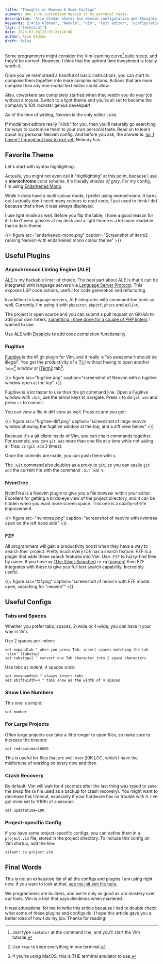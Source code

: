 ```yaml
---
title: "Thoughts on Neovim & Some Configs"
summary: How I've customised Neovim to my personal taste.
description: "Arie Oldman shares his Neovim configuration and thoughts on why the Vim learning curve is worth the investment. Custom configs and productivity tips included."
keywords: ["Arie Oldman", "Neovim", "Vim", "text editor", "configuration", "productivity", "programming tools", "developer setup"]
tags: ["technical"]
date: 2023-07-08T23:05:21+10:00
author: Arie Oldman
draft: false
---
```


Some programmers might consider the Vim learning curve[^vimtutor] quite steep, and they'd be correct. However, I think that the upfront time investment is totally worth it.

Once you've memorised a handful of basic instructions, you can start to compose them together into more complex actions. Actions that are more complex than any non-modal text editor could allow.

Also, coworkers are completely startled when they watch you do your job without a mouse. Switch to a light theme and you're all set to become the company's 10X rockstar genius developer!

As of the time of writing, Neovim is the only editor I use.

If modal text editors really "click" for you, then you'll naturally go searching for ways to customise them to your own personal taste. Read on to learn about my personal Neovim config. And before you ask, the answer is: [no, I haven't figured out how to exit yet.](https://stackoverflow.com/questions/11828270/how-do-i-exit-vim) Nobody has.

[^vimtutor]: Just type `vimtutor` at the command line, and you'll start the Vim tutorial.

## Favorite Theme

Let's start with syntax highlighting.

Actually, you might not even call it "highlighting" at this point, because I use a **monochrome** color scheme. It's literally _shades of grey_. For my config, I'm using [Endarkened Mono](https://github.com/conweller/endarkened.vim).

While it does have a multi-colour mode, I prefer using monochrome. It turns out I actually don't need many colours to read code, I just used to think I did because that's how it was always displayed.

I use light mode as well. Before you flip the table, I have a good reason for it: I don't wear glasses at my desk and a light theme is a lot more readable than a dark theme.

{{< figure src="endarkened-mono.png" caption="Screenshot of iterm2 running Neovim with endarkened mono colour theme" >}}

## Useful Plugins

### Asynchronous Linting Engine (ALE)

[ALE](https://github.com/dense-analysis/ale) is my hackable linter of choice. The best part about ALE is that it can be integrated with language servers via [Language Server Protocol](https://en.wikipedia.org/wiki/Language_Server_Protocol). This exposes LSP code actions, useful for code generation and refactoring.

In addition to language servers, ALE integrates with command line tools as well. Currently, I'm using it with `phpactor`, `phpcbf`, `phpcs` and `eslint`.

The project is open source and you can submit a pull request on GitHub to add your own linters, [something I have done for a couple of PHP linters](https://github.com/dense-analysis/ale/pulls?q=is%3Apr+author%3AArizard+) I wanted to use.

Use ALE with [Deoplete](https://github.com/Shougo/deoplete.nvim) to add code completion functionality.

### Fugitive

[Fugitive](https://github.com/tpope/vim-fugitive) is the #1 git plugin for Vim, and it really is "so awesome it should be illegal". You get the productivity of a [TUI](https://en.wikipedia.org/wiki/Text-based_user_interface) without having to open another `tmux`[^tmux-plug] window or [iTerm2](https://iterm2.com/) tab[^iterm2-plug].

{{< figure src="fugitive.png" caption="screenshot of Neovim with a fugitive window open at the top" >}}

Fugitive is a lot faster to use than the git command line. Open a Fugitive window with `:Git`, use the arrow keys to navigate. Press `s` to do `git add` and press `cc` to commit.

You can view a file in diff view as well. Press `dd` and you get:

{{< figure src="fugitive-diff.png" caption="screenshot of large neovim window showing the fugitive window at the top, and a diff view below" >}}

Because it's a git client inside of Vim, you can chain commands together. For example, you can `git add` more than one file at a time while not `add`ing all files: `3s` (`git add` 3 times).

Once the commits are made, you can push them with `s`.

The `:Git` command also doubles as a proxy to `git`, so you can easily `git add` the current file with the command `:Git add %`.

### NvimTree

NvimTree is a Neovim plugin to give you a file browser within your editor. Excellent for getting a birds-eye view of the project directory, and it can be hidden when you want more screen space. This one is a quality-of-life improvement.

{{< figure src="nvimtree.png" caption="screenshot of neovim with nvimtree open on the left hand side" >}}

[^tmux-plug]: Use `tmux` to keep everything in one terminal.
[^iterm2-plug]: If you're using MacOS, this is THE terminal emulator to use.

### FZF

All programmers will gain a productivity boost when they have a way to search their project. Pretty much every IDE has a search feature. FZF is a plugin that adds these search features into Vim. Use `:FZF` to fuzzy-find files by name. If you have `ag` ([The Silver Searcher](https://github.com/ggreer/the_silver_searcher)) or `rg` ([ripgrep](https://github.com/BurntSushi/ripgrep)) then FZF integrates with these to give you full text search capability. Incredibly useful.

{{< figure src="fzf.png" caption="screenshot of neovim with FZF modal open, searching for \"neovim\"" >}}

## Useful Configs

### Tabs and Spaces

Whether you prefer tabs, spaces, 2-wide or 4-wide, you can have it your way in Vim.

Use 2 spaces per indent:

```vim
set expandtab " when you press Tab, insert spaces matching the tab 'size' (tabstop)
set tabstop=2 " convert one Tab character into 2 space characters
```

Use tabs as indent, 4 spaces wide:

```vim
set noexpandtab " always insert tabs
set shiftwidth=4 " tabs show as the width of 4 spaces
```

### Show Line Numbers

This one is simple:

```vim
set number
```

### For Large Projects

Often large projects can take a little longer to open files, so make sure to increase the timeout:

```vim
set redrawtime=10000
```

This is useful for files that are well over 20K LOC, which I have the misfortune of working on every now and then.

### Crash Recovery

By default, Vim will wait for 4 seconds after the last thing was typed to save the swap file (a file used as a backup for crash recovery). You might want to decrease this timeout, especially if your hardware has no trouble with it. I've got mine set to 1/10th of a second:

```vim
set updatetime=100
```

### Project-specific Config

If you have some project-specific configs, you can define them in a `project.vim` file, stored in the project directory. To include this config on Vim startup, add the line:

```vim
silent! so project.vim
```

## Final Words

This is not an exhaustive list of all the configs and plugins I am using right now. If you want to look at that, [see my init.vim file here](https://github.com/Arizard/dotfiles/blob/main/nvim/init.vim).

We programmers are builders, and we're only as good as our mastery over our tools. Vim is a tool that pays dividends when mastered.

It was educational for me to write this article because I had to double check what some of these plugins and configs do. I hope this article gave you a better idea of how I do my job. Thanks for reading!
